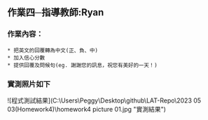 ## 作業四─指導教師:Ryan
### 作業內容：
    * 把英文的回覆轉為中文(正、負、中)
    * 加入信心分數
    * 提供回覆及問候句(eg. 謝謝您的訊息，祝您有美好的一天！)
### 實測照片如下
![程式測試結果](C:\Users\Peggy\Desktop\github\LAT-Repo\2023 05 03(Homework4)\homework4 picture 01.jpg "實測結果")